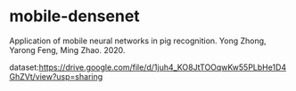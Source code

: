 # mobile-densenet
Application of mobile neural networks in pig recognition. Yong Zhong, Yarong Feng, Ming Zhao. 2020.


dataset:https://drive.google.com/file/d/1juh4_KO8JtTOOqwKw55PLbHe1D4GhZVt/view?usp=sharing
